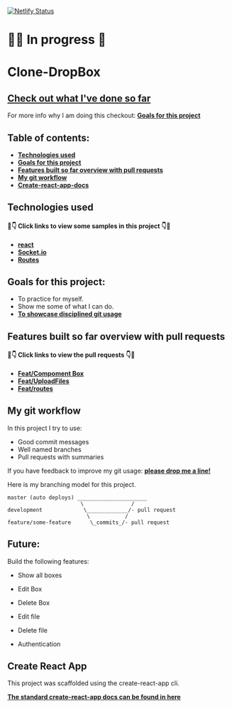 [![Netlify Status](https://api.netlify.com/api/v1/badges/60ddddb7-d0b5-4509-bce7-159cf00a666a/deploy-status)](https://app.netlify.com/sites/clone-dropbox/deploys)

# :unicorn::unicorn: In progress :purple_heart: 

#  Clone-DropBox 
## [ Check out what I've done so far](https://drop-b.herokuapp.com/)


 For more info why I am doing this checkout: **[Goals for this project](#goals-for-this-project)**

## Table of contents:

- **[Technologies used](#technologies-used)**
- **[Goals for this project](#goals-for-this-project)**
- **[Features built so far overview with pull requests](#features-built-so-far-overview-with-pull-requests)**
- **[My git workflow](#my-git-workflow)**
- **[Create-react-app-docs](#create-react-app)**

## Technologies used

#### 👀👇 Click links to view some samples in this project 👇👀

- **[react](https://github.com/recofka/DropBox-clone/blob/master/src/pages/Main/index.js)**
- **[Socket.io](https://github.com/recofka/DropBox-clone/blob/master/src/pages/Box/index.js)**
- **[Routes](https://github.com/recofka/DropBox-clone/blob/master/src/routes.js)**



## Goals for this project:

- To practice for myself.
- Show me some of what I can do.
- **[To showcase disciplined git usage](#my-git-workflow)**



## Features built so far overview with pull requests

#### 👀👇 Click links to view the pull requests 👇👀

- **[Feat/Compoment Box](https://github.com/recofka/DropBox-clone/pull/14)**
- **[Feat/UploadFiles](https://github.com/recofka/DropBox-clone/pull/16)**
- **[Feat/routes](https://github.com/recofka/DropBox-clone/pull/12)**


## My git workflow

In this project I try to use:

- Good commit messages
- Well named branches
- Pull requests with summaries

If you have feedback to improve my git usage: **[please drop me a line!](https://www.linkedin.com/in/deniserecofka)** 

Here is my branching model for this project.

```
master (auto deploys) ______________________
                       \               /
development             \_____________/- pull request
                         \           /
feature/some-feature      \_commits_/- pull request
```



## Future:
Build the following features:
- Show all boxes

- Edit Box
- Delete Box

- Edit file
- Delete file

- Authentication

## Create React App

This project was scaffolded using the create-react-app cli. 

**[The standard create-react-app docs can be found in here](./create-react-app-docs.md)**
